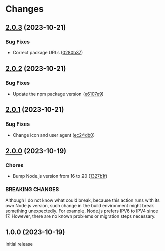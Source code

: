 # Changes

## [2.0.3](https://github.com/prantlf/delete-cache-action/compare/v2.0.2...v2.0.3) (2023-10-21)

### Bug Fixes

* Correct package URLs ([0280b37](https://github.com/prantlf/delete-cache-action/commit/0280b37145e205cd5e4e352ad553376866684a97))

## [2.0.2](https://github.com/prantlf/delete-cache-action/compare/v2.0.1...v2.0.2) (2023-10-21)

### Bug Fixes

* Update the npm package version ([e6107e9](https://github.com/prantlf/delete-cache-action/commit/e6107e98a2c320b02ce873f93d38263c0a93f2a6))

## [2.0.1](https://github.com/prantlf/delete-cache-action/compare/v2.0.0...v2.0.1) (2023-10-21)

### Bug Fixes

* Change icon and user agent ([ec24db0](https://github.com/prantlf/delete-cache-action/commit/ec24db09f4ad4d468191075690c99b2d828c8bbb))

## [2.0.0](https://github.com/prantlf/delete-cache-action/compare/v1.0.0...v2.0.0) (2023-10-19)

### Chores

* Bump Node.js version from 16 to 20 ([1327b1f](https://github.com/prantlf/delete-cache-action/commit/1327b1fb7b1e6ac19d685fd30507849b0737ded0))

### BREAKING CHANGES

Although I do not know what could break, because this action
runs with its own Node.js version, such change in the build environment might
break something unexpectedly. For example, Node.js prefers IPV6 to IPV4 since
17. However, there are no known problems or migration steps necessary.

## 1.0.0 (2023-10-19)

Initial release
